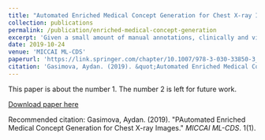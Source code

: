 ```yaml
---
title: "Automated Enriched Medical Concept Generation for Chest X-ray Images."
collection: publications
permalink: /publication/enriched-medical-concept-generation
excerpt: 'Given a small amount of manual annotations, clinically and visually-important concepts can be learned from raw textual radiology reports and consequently used at image annotations in automated report generation.'
date: 2019-10-24
venue: 'MICCAI ML-CDS'
paperurl: 'https://link.springer.com/chapter/10.1007/978-3-030-33850-3_10'
citation: 'Gasimova, Aydan. (2019). &quot;Automated Enriched Medical Concept Generation for Chest X-ray Images.&quot; <i>MICCAI ML-CDS</i>. 1(1).'
---
```

This paper is about the number 1. The number 2 is left for future work.

[Download paper here](https://link.springer.com/chapter/10.1007/978-3-030-33850-3_10)

Recommended citation: Gasimova, Aydan. (2019). "PAutomated Enriched Medical Concept Generation for Chest X-ray Images." <i>MICCAI ML-CDS</i>. 1(1).
